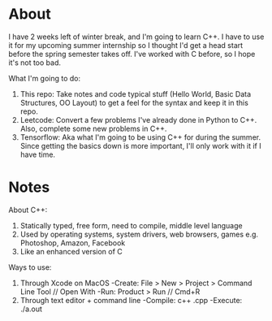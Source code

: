 # About

I have 2 weeks left of winter break, and I'm going to learn C++. I have to use it for my upcoming summer internship so I thought I'd get a head start before the spring semester takes off. I've worked with C before, so I hope it's not too bad.

What I'm going to do:
  1) This repo: Take notes and code typical stuff (Hello World, Basic Data Structures, OO Layout) to get a feel for the syntax      and keep it in this repo.
  2) Leetcode: Convert a few problems I've already done in Python to C++. Also, complete some new problems in C++.
  3) Tensorflow: Aka what I'm going to be using C++ for during the summer. Since getting the basics down is more important,        I'll only work with it if I have time.   

# Notes

About C++:
  1) Statically typed, free form, need to compile, middle level language
  2) Used by operating systems, system drivers, web browsers, games e.g. Photoshop, Amazon, Facebook
  3) Like an enhanced version of C

Ways to use:
  1) Through Xcode on MacOS
    -Create: File > New > Project > Command Line Tool // Open With
    -Run: Product > Run // Cmd+R
  2) Through text editor + command line
     -Compile: c++ <filename>.cpp
     -Execute: ./a.out
  
  
